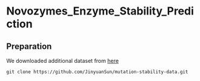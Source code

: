 # Novozymes_Enzyme_Stability_Prediction

## Preparation
We downloaded additional dataset from [here](https://github.com/JinyuanSun/mutation-stability-data)

`git clone https://github.com/JinyuanSun/mutation-stability-data.git`